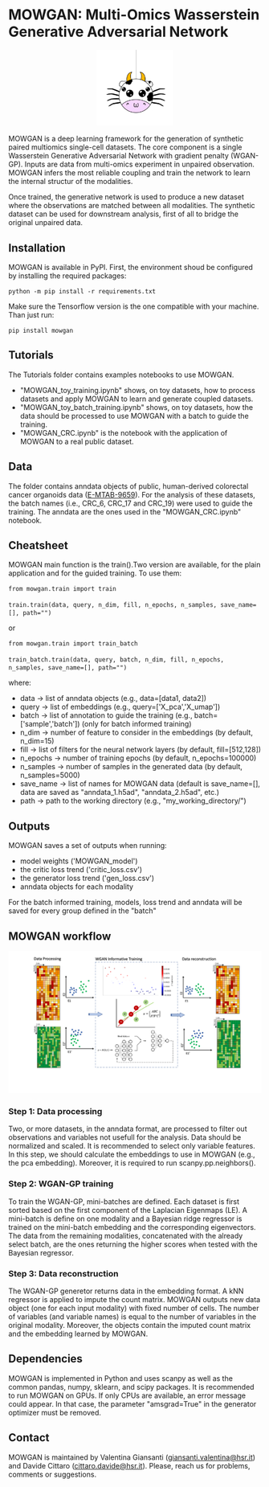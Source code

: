 # MOWGAN: Multi-Omics Wasserstein Generative Adversarial Network

<p align="center">
<img src="https://github.com/vgiansanti/MOWGAN/blob/main/images/Mowgan_round.png" width=30% height=30%>
</p>

MOWGAN is a deep learning framework for the generation of synthetic paired multiomics single-cell datasets. The core component is a single Wasserstein Generative Adversarial Network with gradient penalty (WGAN-GP). Inputs are data from multi-omics experiment in unpaired observation. MOWGAN infers the most reliable coupling and train the network to learn the internal structur of the modalities.

Once trained, the generative network is used to produce a new dataset where the observations are matched between all modalities. The synthetic dataset can be used for downstream analysis, first of all to bridge the original unpaired data.

## Installation

MOWGAN is available in PyPI. First, the environment shoud be configured by installing the required packages:

```
python -m pip install -r requirements.txt
```
Make sure the Tensorflow version is the one compatible with your machine. Than just run:

```
pip install mowgan
```
## Tutorials

The Tutorials folder contains examples notebooks to use MOWGAN.
* "MOWGAN_toy_training.ipynb" shows, on toy datasets, how to process datasets and apply MOWGAN to learn and generate coupled datasets.
* "MOWGAN_toy_batch_training.ipynb" shows, on toy datasets, how the data should be processed to use MOWGAN with a batch to guide the training.
* "MOWGAN_CRC.ipynb" is the notebook with the application of MOWGAN to a real public dataset.

## Data

The folder contains anndata objects of public, human-derived colorectal cancer organoids data ([E-MTAB-9659](https://www.ebi.ac.uk/biostudies/arrayexpress/studies/E-MTAB-9659)). For the analysis of these datasets, the batch names (i.e., CRC_6, CRC_17 and CRC_19) were used to guide the training. The anndata are the ones used in the "MOWGAN_CRC.ipynb" notebook.

## Cheatsheet

MOWGAN main function is the train().Two version are available, for the plain application and for the guided training. To use them:

```
from mowgan.train import train

train.train(data, query, n_dim, fill, n_epochs, n_samples, save_name=[], path="")
```

or

```
from mowgan.train import train_batch

train_batch.train(data, query, batch, n_dim, fill, n_epochs, n_samples, save_name=[], path="")
```

where:
* data -> list of anndata objects (e.g., data=[data1, data2])
* query -> list of embeddings (e.g., query=['X_pca','X_umap'])
* batch -> list of annotation to guide the training (e.g., batch=['sample','batch']) (only for batch informed training)
* n_dim -> number of feature to consider in the embeddings (by default, n_dim=15)
* fill -> list of filters for the neural network layers (by default, fill=[512,128])
* n_epochs -> number of training epochs (by default, n_epochs=100000)
* n_samples -> number of samples in the generated data (by default, n_samples=5000)
* save_name -> list of names for MOWGAN data (default is save_name=[], data are saved as "anndata_1.h5ad", "anndata_2.h5ad", etc.)
* path -> path to the working directory (e.g., "my_working_directory/")

## Outputs

MOWGAN saves a set of outputs when running:
* model weights ('MOWGAN_model')
* the critic loss trend ('critic_loss.csv')
* the generator loss trend ('gen_loss.csv')
* anndata objects for each modality 

For the batch informed training, models, loss trend and anndata will be saved for every group defined in the "batch"

## MOWGAN workflow

![Alt text](images/Figure1.png)

### Step 1: Data processing
Two, or more datasets, in the anndata format, are processed to filter out observations and variables not usefull for the analysis. Data should be normalized and scaled. It is recommended to select only variable features. In this step, we should calculate the embeddings to use in MOWGAN (e.g., the pca embedding). Moreover, it is required to run scanpy.pp.neighbors().

### Step 2: WGAN-GP training
To train the WGAN-GP, mini-batches are defined. Each dataset is first sorted based on the first component of the Laplacian Eigenmaps (LE). A mini-batch is define on one modality and a Bayesian ridge regressor is trained on the mini-batch embedding and the corresponding eigenvectors. The data from the remaining modalities, concatenated with the already select batch, are the ones returning the higher scores when tested with the Bayesian regressor.

### Step 3: Data reconstruction
The WGAN-GP generetor returns data in the embedding format. A kNN regressor is applied to impute the count matrix. MOWGAN outputs new data object (one for each input modality) with fixed number of cells. The number of variables (and variable names) is equal to the number of variables in the original modality. Moreover, the objects contain the imputed count matrix and the embedding learned by MOWGAN.

## Dependencies
MOWGAN is implemented in Python and uses scanpy as well as the common pandas, numpy, sklearn, and scipy packages. It is recommended to run MOWGAN on GPUs. If only CPUs are available, an error message could appear. In that case, the parameter "amsgrad=True" in the generator optimizer must be removed. 

## Contact
MOWGAN is maintained by Valentina Giansanti (giansanti.valentina@hsr.it) and Davide Cittaro (cittaro.davide@hsr.it). Please, reach us for problems, comments or suggestions.
